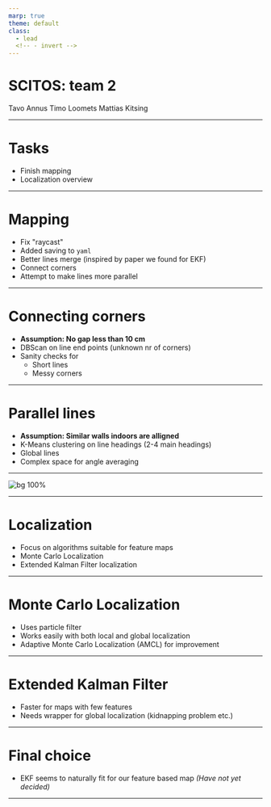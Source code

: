```yaml
---
marp: true
theme: default
class:
  - lead
  <!-- - invert -->
---
```


# SCITOS: team 2

Tavo Annus
Timo Loomets
Mattias Kitsing

---

# Tasks

- Finish mapping
- Localization overview

---

# Mapping
- Fix "raycast"
- Added saving to `yaml`
- Better lines merge (inspired by paper we found for EKF)
- Connect corners
- Attempt to make lines more parallel

---

# Connecting corners
- **Assumption: No gap less than 10 cm**
- DBScan on line end points (unknown nr of corners)
- Sanity checks for
  - Short lines
  - Messy corners 

---

# Parallel lines
- **Assumption: Similar walls indoors are alligned**
- K-Means clustering on line headings (2-4 main headings)
- Global lines
- Complex space for angle averaging

---

![bg 100%](./fig/mapv2.png)

---

# Localization

- Focus on algorithms suitable for feature maps
- Monte Carlo Localization
- Extended Kalman Filter localization

---

# Monte Carlo Localization

- Uses particle filter
- Works easily with both local and global localization
- Adaptive Monte Carlo Localization (AMCL) for improvement

---

# Extended Kalman Filter

- Faster for maps with few features
- Needs wrapper for global localization (kidnapping problem etc.)

---

# Final choice

- EKF seems to naturally fit for our feature based map
_(Have not yet decided)_

---

